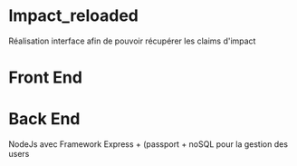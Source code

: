 # Impact_reloaded

Réalisation interface afin de pouvoir récupérer les claims d'impact

# Front End

# Back End

NodeJs avec Framework Express + (passport + noSQL pour la gestion des users 
